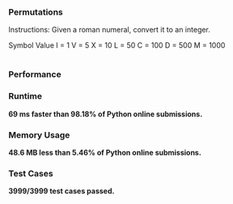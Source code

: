 ### Permutations
<p>Instructions: Given a roman numeral, convert it to an integer.</p>

Symbol       Value
I      =       1
V      =      5
X      =       10
L      =       50
C      =       100
D      =       500
M      =       1000

#

### Performance
<h3> Runtime </h3>
<p><b>69 ms<b> faster than <b>98.18%</b> of Python online submissions.</p>

<h3> Memory Usage </h3>
<p><b>48.6 MB</b> less than <b>5.46%</b> of Python online submissions.</p>

<h3> Test Cases </h3>
<p>3999/3999 test cases passed.<p>
